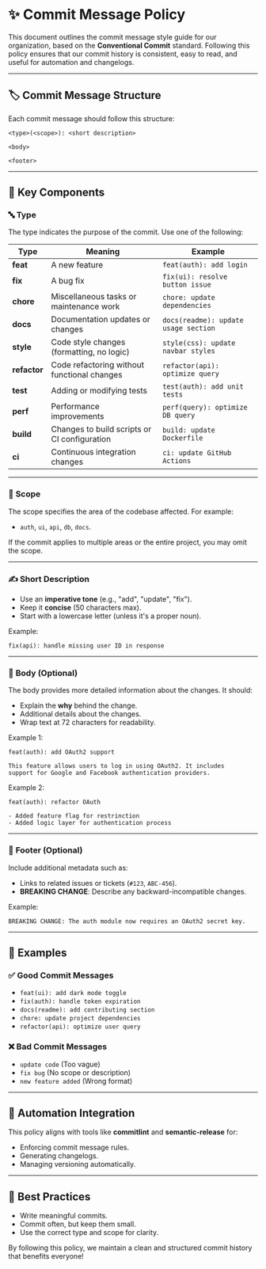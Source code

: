 # ✨ Commit Message Policy

This document outlines the commit message style guide for our organization, based on the **Conventional Commit** standard. Following this policy ensures that our commit history is consistent, easy to read, and useful for automation and changelogs.

---

## 🏷️ **Commit Message Structure**

Each commit message should follow this structure:

```text
<type>(<scope>): <short description>

<body>

<footer>
```

---

## 🔑 **Key Components**

### 🔤 **Type**
The type indicates the purpose of the commit. Use one of the following:

| Type       | Meaning                                      | Example                   |
|------------|----------------------------------------------|---------------------------|
| **feat**   | A new feature                                | `feat(auth): add login`   |
| **fix**    | A bug fix                                    | `fix(ui): resolve button issue` |
| **chore**  | Miscellaneous tasks or maintenance work      | `chore: update dependencies` |
| **docs**   | Documentation updates or changes             | `docs(readme): update usage section` |
| **style**  | Code style changes (formatting, no logic)    | `style(css): update navbar styles` |
| **refactor** | Code refactoring without functional changes | `refactor(api): optimize query` |
| **test**   | Adding or modifying tests                   | `test(auth): add unit tests` |
| **perf**   | Performance improvements                    | `perf(query): optimize DB query` |
| **build**  | Changes to build scripts or CI configuration | `build: update Dockerfile` |
| **ci**     | Continuous integration changes              | `ci: update GitHub Actions` |

---

### 🧭 **Scope**
The scope specifies the area of the codebase affected. For example:
- `auth`, `ui`, `api`, `db`, `docs`.

If the commit applies to multiple areas or the entire project, you may omit the scope.

---

### ✍️ **Short Description**
- Use an **imperative tone** (e.g., "add", "update", "fix").
- Keep it **concise** (50 characters max).
- Start with a lowercase letter (unless it's a proper noun).

Example:
```text
fix(api): handle missing user ID in response
```

---

### 📜 **Body (Optional)**
The body provides more detailed information about the changes. It should:
- Explain the **why** behind the change.
- Additional details about the changes.
- Wrap text at 72 characters for readability.

Example 1:
```text
feat(auth): add OAuth2 support

This feature allows users to log in using OAuth2. It includes
support for Google and Facebook authentication providers.
```

Example 2:
```text
feat(auth): refactor OAuth

- Added feature flag for restrinction
- Added logic layer for authentication process
```

---

### 📝 **Footer (Optional)**
Include additional metadata such as:
- Links to related issues or tickets (`#123`, `ABC-456`).
- **BREAKING CHANGE**: Describe any backward-incompatible changes.

Example:
```text
BREAKING CHANGE: The auth module now requires an OAuth2 secret key.
```

---

## 🌟 **Examples**

### ✅ Good Commit Messages
- `feat(ui): add dark mode toggle`
- `fix(auth): handle token expiration`
- `docs(readme): add contributing section`
- `chore: update project dependencies`
- `refactor(api): optimize user query`

### ❌ Bad Commit Messages
- `update code` (Too vague)
- `fix bug` (No scope or description)
- `new feature added` (Wrong format)

---

## 🚀 **Automation Integration**
This policy aligns with tools like **commitlint** and **semantic-release** for:
- Enforcing commit message rules.
- Generating changelogs.
- Managing versioning automatically.

---

## 🎯 **Best Practices**
- Write meaningful commits.
- Commit often, but keep them small.
- Use the correct type and scope for clarity.

By following this policy, we maintain a clean and structured commit history that benefits everyone!
```